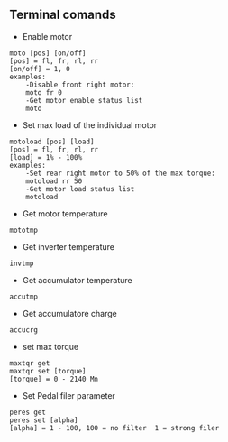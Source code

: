 ## Terminal comands
* Enable motor
```
moto [pos] [on/off]
[pos] = fl, fr, rl, rr
[on/off] = 1, 0
examples:
    -Disable front right motor:
    moto fr 0
    -Get motor enable status list
    moto
```
* Set max load of the individual motor
```
motoload [pos] [load]
[pos] = fl, fr, rl, rr
[load] = 1% - 100%
examples:
    -Set rear right motor to 50% of the max torque:
    motoload rr 50
    -Get motor load status list
    motoload
```
* Get motor temperature
```
mototmp
```
* Get inverter temperature
```
invtmp
```
* Get accumulator temperature
```
accutmp
```
* Get accumulatore charge
```
accucrg
```
* set max torque
```
maxtqr get
maxtqr set [torque]
[torque] = 0 - 2140 Mn
```
* Set Pedal filer parameter
```
peres get
peres set [alpha]
[alpha] = 1 - 100, 100 = no filter  1 = strong filer
```